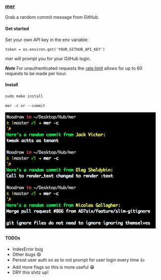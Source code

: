 ### [mer](https://www.youtube.com/watch?v=EoQW03UFqQw)

Grab a random commit message from GitHub.

#### Get started

Set your own API key in the env variable:

```
token = os.environ.get('YOUR_GITHUB_API_KEY')
```

mer will prompt you for your GitHub login.

***Note*** For unauthenticated requests the [rate limit](https://developer.github.com/v3/#rate-limiting) allows for up to 60 requests to be made per hour.



#### Install

`sudo make install`

`mer -c or --commit`

![mer in action](https://github.com/Gusbenz/mer/blob/master/merInAction.png)


#### TODOs

* IndexError bug
* Other bugs :smile:
* Persist user auth so as to not prompt for user login every time :thumbsup:
* Add more flags so this is more useful :grin:
* DRY this shitz up!
